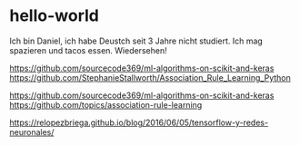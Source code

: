 # hello-world

Ich bin Daniel, ich habe Deustch seit 3 Jahre nicht studiert. 
Ich mag spazieren und tacos essen.
Wiedersehen!

https://github.com/sourcecode369/ml-algorithms-on-scikit-and-keras
https://github.com/StephanieStallworth/Association_Rule_Learning_Python

https://github.com/sourcecode369/ml-algorithms-on-scikit-and-keras
https://github.com/topics/association-rule-learning


https://relopezbriega.github.io/blog/2016/06/05/tensorflow-y-redes-neuronales/


